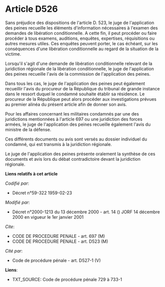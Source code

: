 # Article D526

Sans préjudice des dispositions de l'article D. 523, le juge de l'application des peines recueille les éléments d'information
nécessaires à l'examen des demandes de libération conditionnelle. A cette fin, il peut procéder ou faire procéder à tous
examens, auditions, enquêtes, expertises, réquisitions ou autres mesures utiles. Ces enquêtes peuvent porter, le cas échéant,
sur les conséquences d'une libération conditionnelle au regard de la situation de la victime.

Lorsqu'il s'agit d'une demande de libération conditionnelle relevant de la juridiction régionale de la libération
conditionnelle, le juge de l'application des peines recueille l'avis de la commission de l'application des peines.

Dans tous les cas, le juge de l'application des peines peut également recueillir l'avis du procureur de la République du
tribunal de grande instance dans le ressort duquel le condamné souhaite établir sa résidence. Le procureur de la République
peut alors procéder aux investigations prévues au premier alinéa du présent article afin de donner son avis.

Pour les affaires concernant les militaires condamnés par une des juridictions mentionnées à l'article 697 ou une juridiction
des forces armées, le juge de l'application des peines recueille également l'avis du ministre de la défense.

Ces différents documents ou avis sont versés au dossier individuel du condamné, qui est transmis à la juridiction régionale.

Le juge de l'application des peines présente oralement la synthèse de ces documents et avis lors du débat contradictoire
devant la juridiction régionale.

**Liens relatifs à cet article**

_Codifié par_:

  - Décret n°59-322 1959-02-23

_Modifié par_:

  - Décret n°2000-1213 du 13 décembre 2000 - art. 14 () JORF 14 décembre 2000 en vigueur le 1er janvier 2001

_Cite_:

  - CODE DE PROCEDURE PENALE - art. 697 (M)
  - CODE DE PROCEDURE PENALE - art. D523 (M)

_Cité par_:

  - Code de procédure pénale - art. D527-1 (V)

**Liens**:

  - TXT_SOURCE: Code de procédure pénale 729 à 733-1
